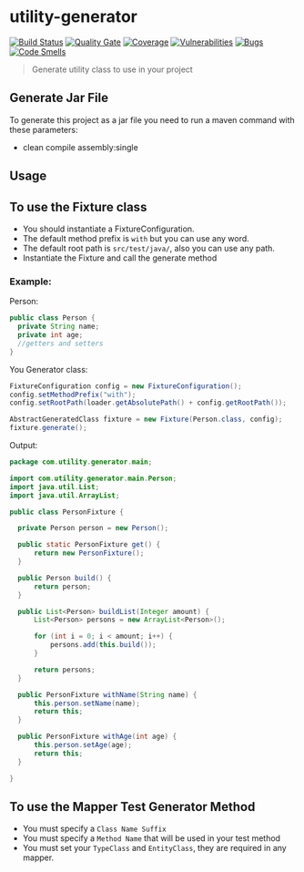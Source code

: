 # utility-generator  
[![Build Status](https://travis-ci.org/robsonbittencourt/utility-generator.svg?branch=master)](https://travis-ci.org/robsonbittencourt/utility-generator) [![Quality Gate](https://sonarcloud.io/api/badges/gate?key=com.github.robsonbittencourt%3Autility-generator)](https://sonarcloud.io/dashboard?id=com.github.robsonbittencourt%3Autility-generator) [![Coverage](https://sonarcloud.io/api/badges/measure?key=com.github.robsonbittencourt%3Autility-generator&metric=coverage)](https://sonarcloud.io/component_measures/metric/coverage/list?id=com.github.robsonbittencourt%3Autility-generator) [![Vulnerabilities](https://sonarcloud.io/api/badges/measure?key=com.github.robsonbittencourt%3Autility-generator&metric=vulnerabilities)](https://sonarcloud.io/project/issues?id=com.github.robsonbittencourt%3Autility-generator&resolved=false&types=VULNERABILITY) [![Bugs](https://sonarcloud.io/api/badges/measure?key=com.github.robsonbittencourt%3Autility-generator&metric=bugs)](https://sonarcloud.io/project/issues?id=com.github.robsonbittencourt%3Autility-generator&resolved=false&types=BUG) [![Code Smells](https://sonarcloud.io/api/badges/measure?key=com.github.robsonbittencourt%3Autility-generator&metric=code_smells)](https://sonarcloud.io/project/issues?id=com.github.robsonbittencourt%3Autility-generator&resolved=false&types=CODE_SMELL)

> Generate utility class to use in your project

## Generate Jar File

To generate this project as a jar file you need to run a maven command with these parameters:
- clean compile assembly:single

## Usage

## To use the Fixture class
- You should instantiate a FixtureConfiguration.
- The default method prefix is `with` but you can use any word.
- The default root path is `src/test/java/`, also you can use any path.
- Instantiate the Fixture and call the generate method

### Example:

Person:
```java
public class Person {
  private String name;
  private int age;
  //getters and setters
}

```

You Generator class:
```java
FixtureConfiguration config = new FixtureConfiguration();
config.setMethodPrefix("with");
config.setRootPath(loader.getAbsolutePath() + config.getRootPath());

AbstractGeneratedClass fixture = new Fixture(Person.class, config);
fixture.generate();

```

Output:
```java
package com.utility.generator.main;

import com.utility.generator.main.Person;
import java.util.List;
import java.util.ArrayList;

public class PersonFixture {

  private Person person = new Person();

  public static PersonFixture get() {
	  return new PersonFixture();
  }

  public Person build() {
	  return person;
  }

  public List<Person> buildList(Integer amount) {
	  List<Person> persons = new ArrayList<Person>();

	  for (int i = 0; i < amount; i++) {
		  persons.add(this.build());
	  }

	  return persons;
  }

  public PersonFixture withName(String name) {
	  this.person.setName(name);
	  return this;
  }

  public PersonFixture withAge(int age) {
	  this.person.setAge(age);
	  return this;
  }

}

```
## To use the Mapper Test Generator Method
- You must specify a `Class Name Suffix`
- You must specify a `Method Name` that will be used in your test method
- You must set your `TypeClass` and `EntityClass`, they are required in any mapper.
